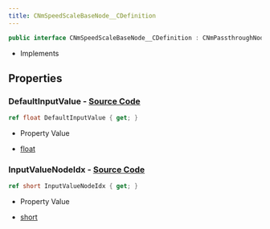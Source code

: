 ```yaml
---
title: CNmSpeedScaleBaseNode__CDefinition
---
```


```csharp
public interface CNmSpeedScaleBaseNode__CDefinition : CNmPassthroughNode__CDefinition, CNmPoseNode__CDefinition, CNmGraphNode__CDefinition, ISchemaClass<CNmGraphNode__CDefinition>, ISchemaClass<CNmPoseNode__CDefinition>, ISchemaClass<CNmPassthroughNode__CDefinition>, ISchemaClass<CNmSpeedScaleBaseNode__CDefinition>, ISchemaField, ISchemaClass, INativeHandle
```

- Implements

## Properties

### **DefaultInputValue** - [Source Code](https://github.com/swiftly-solution/swiftlys2/blob/main/managed/src/SwiftlyS2.Generated/Schemas/Interfaces/CNmSpeedScaleBaseNode__CDefinition.cs#L18)

```csharp
ref float DefaultInputValue { get; }
```

- Property Value

- [float](https://learn.microsoft.com/dotnet/api/system.single)

### **InputValueNodeIdx** - [Source Code](https://github.com/swiftly-solution/swiftlys2/blob/main/managed/src/SwiftlyS2.Generated/Schemas/Interfaces/CNmSpeedScaleBaseNode__CDefinition.cs#L16)

```csharp
ref short InputValueNodeIdx { get; }
```

- Property Value

- [short](https://learn.microsoft.com/dotnet/api/system.int16)

